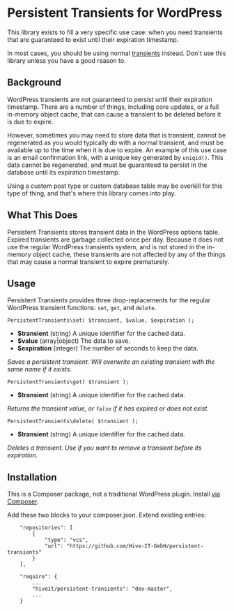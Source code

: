 # Persistent Transients for WordPress

This library exists to fill a very specific use case: when you need transients that are guaranteed to exist until their expiration timestamp.

In most cases, you should be using normal [transients](https://codex.wordpress.org/Transients_API) instead. Don't use this library unless you have a good reason to.

## Background

WordPress transients are not guaranteed to persist until their expiration timestamp. There are a number of things, including core updates, or a full in-memory object cache, that can cause a transient to be deleted before it is due to expire.

However, sometimes you may need to store data that is transient, cannot be regenerated as you would typically do with a normal transient, and must be available up to the time when it is due to expire. An example of this use case is an email confirmation link, with a unique key generated by `uniqid()`. This data cannot be regenerated, and must be guaranteed to persist in the database until its expiration timestamp.

Using a custom post type or custom database table may be overkill for this type of thing, and that's where this library comes into play.

## What This Does

Persistent Transients stores transient data in the WordPress options table. Expired transients are garbage collected once per day. Because it does not use the regular WordPress transients system, and is not stored in the in-memory object cache, these transients are not affected by any of the things that may cause a normal transient to expire prematurely.

## Usage

Persistent Transients provides three drop-replacements for the regular WordPress transient functions: `set`, `get`, and `delete`.

```
PersistentTransients\set( $transient, $value, $expiration );
```

* **$transient** (string) A unique identifier for the cached data.
* **$value** (array|object) The data to save.
* **$expiration** (integer) The number of seconds to keep the data.

*Saves a persistent transient. Will overwrite an existing transient with the same name if it exists.*

```
PersistentTransients\get( $transient );
```

* **$transient** (string) A unique identifier for the cached data.

*Returns the transient value, or `false` if it has expired or does not exist.*

```
PersistentTransients\delete( $transient );
```

* **$transient** (string) A unique identifier for the cached data.

*Deletes a transient. Use if you want to remove a transient before its expiration.*

## Installation

This is a Composer package, not a traditional WordPress plugin. Install [via Composer](https://packagist.org/packages/philipnewcomer/persistent-transients).

Add these two blocks to your composer.json. Extend existing entries:

```
    "repositories": [
        {
            "type": "vcs",
            "url": "https://github.com/Hive-IT-GmbH/persistent-transients"
        }
    ],
```
```
    "require": {
        ...
        "hiveit/persistent-transients": "dev-master",
        ...
    }
```

